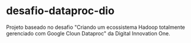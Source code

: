 # desafio-dataproc-dio
Projeto baseado no desafio "Criando um ecossistema Hadoop totalmente gerenciado com Google Cloun Dataproc" da Digital Innovation One.
